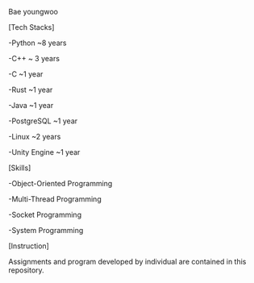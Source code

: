 Bae youngwoo

[Tech Stacks]

-Python ~8 years

-C++ ~ 3 years

-C ~1 year

-Rust ~1 year

-Java ~1 year

-PostgreSQL ~1 year

-Linux ~2 years

-Unity Engine ~1 year


[Skills]

-Object-Oriented Programming

-Multi-Thread Programming

-Socket Programming

-System Programming

[Instruction]

Assignments and program developed by individual are contained in this repository.
